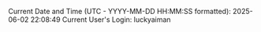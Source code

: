 Current Date and Time (UTC - YYYY-MM-DD HH:MM:SS formatted): 2025-06-02 22:08:49
Current User's Login: luckyaiman

